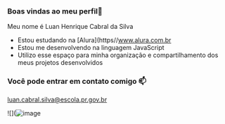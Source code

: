### Boas vindas ao meu perfil🖤

Meu nome é Luan Henrique Cabral da Silva

- Estou estudando na [Alura](https//www.alura.com.br
- Estou me desenvolvendo na linguagem JavaScript
- Utilizo esse espaço para minha organização e compartilhamento dos meus projetos desenvolvidos

### Você pode entrar em contato comigo 📫

luan.cabral.silva@escola.pr.gov.br

![](![image](https://github.com/luancabraldasilva1234/barbearia/assets/143106232/96a82f86-ac98-4a7d-b837-24640bba3f8e)










